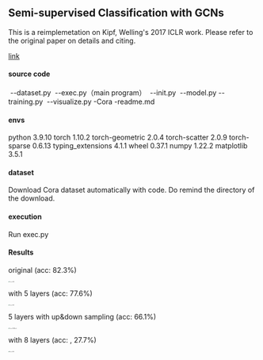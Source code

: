 ## Semi-supervised Classification with GCNs

This is a reimplemetation on Kipf, Welling's 2017 ICLR work. Please refer to the original paper on details and citing.

[link](https://tkipf.github.io/graph-convolutional-networks/)

#### source code

​	--dataset.py
​	--exec.py（main program）
​	--init.py
​	--model.py
​	--training.py
​	--visualize.py
-Cora
-readme.md

#### envs
python		 3.9.10
torch              1.10.2
torch-geometric    2.0.4
torch-scatter      2.0.9
torch-sparse       0.6.13
typing_extensions  4.1.1
wheel              0.37.1
numpy              1.22.2
matplotlib         3.5.1

#### dataset

Download Cora dataset automatically with code. Do remind the directory of the download.

#### execution

Run exec.py

#### Results

original (acc: 82.3%)

<img src="D:\Project\GNNs-trail\Semi-Supervised Classification with GCNs\asset\2-layer-GCN.png" alt="2-layer-GCN" style="zoom:12%;" />

with 5 layers (acc: 77.6%)

<img src="D:\Project\GNNs-trail\Semi-Supervised Classification with GCNs\asset\5-layer GCN.png" alt="5-layer GCN" style="zoom:12%;" />

5 layers with up&down sampling (acc: 66.1%)

<img src="D:\Project\GNNs-trail\Semi-Supervised Classification with GCNs\asset\5-layer GCN(Novel).png" alt="5-layer GCN(Novel)" style="zoom:12%;" />

with 8 layers (acc: , 27.7%)

<img src="D:\Project\GNNs-trail\Semi-Supervised Classification with GCNs\asset\8-layer GCN.png" alt="8-layer GCN" style="zoom:12%;" />